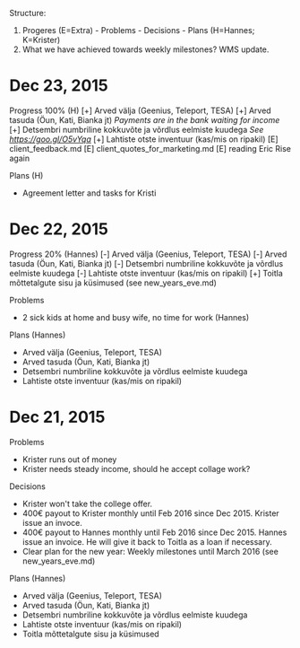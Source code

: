 Structure:
1. Progeres (E=Extra) - Problems - Decisions - Plans (H=Hannes; K=Krister)
2. What we have achieved towards weekly milestones? WMS update.


# Dec 23, 2015
Progress 100% (H)
[+] Arved välja (Geenius, Teleport, TESA)
[+] Arved tasuda (Öun, Kati, Bianka jt) _Payments are in the bank waiting for income_
[+] Detsembri numbriline kokkuvõte ja võrdlus eelmiste kuudega _See https://goo.gl/O5vYqa_
[+] Lahtiste otste inventuur (kas/mis on ripakil)
[E] client_feedback.md
[E] client_quotes_for_marketing.md
[E] reading Eric Rise again

Plans (H)
* Agreement letter and tasks for Kristi

# Dec 22, 2015
Progress 20% (Hannes)
[-] Arved välja (Geenius, Teleport, TESA)
[-] Arved tasuda (Öun, Kati, Bianka jt)
[-] Detsembri numbriline kokkuvõte ja võrdlus eelmiste kuudega
[-] Lahtiste otste inventuur (kas/mis on ripakil)
[+] Toitla mõttetalgute sisu ja küsimused (see new_years_eve.md)

Problems
* 2 sick kids at home and busy wife, no time for work (Hannes)

Plans (Hannes)
* Arved välja (Geenius, Teleport, TESA)
* Arved tasuda (Öun, Kati, Bianka jt)
* Detsembri numbriline kokkuvõte ja võrdlus eelmiste kuudega
* Lahtiste otste inventuur (kas/mis on ripakil)

# Dec 21, 2015
Problems
* Krister runs out of money
* Krister needs steady income, should he accept collage work?

Decisions
* Krister won't take the college offer.
* 400€ payout to Krister monthly until Feb 2016 since Dec 2015. Krister issue an invoce.
* 400€ payout to Hannes monthly until Feb 2016 since Dec 2015. Hannes issue an invoice. He will give it back to Toitla as a loan if necessary.
* Clear plan for the new year: Weekly milestones until March 2016 (see new_years_eve.md)

Plans (Hannes)
* Arved välja (Geenius, Teleport, TESA)
* Arved tasuda (Öun, Kati, Bianka jt)
* Detsembri numbriline kokkuvõte ja võrdlus eelmiste kuudega
* Lahtiste otste inventuur (kas/mis on ripakil)
* Toitla mõttetalgute sisu ja küsimused
